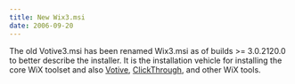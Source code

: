 ```yaml
---
title: New Wix3.msi
date: 2006-09-20
---
```

The old Votive3.msi has been renamed Wix3.msi as of builds &gt;= 3.0.2120.0 to better describe the installer. It is the installation vehicle for installing the core WiX toolset and also <a href='votive.html'>Votive</a>, <a href='clickthrough.html'>ClickThrough</a>, and other WiX tools.
